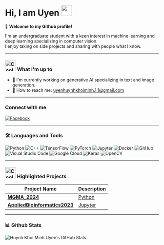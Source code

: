 # Hi, I am Uyen <img src="https://camo.githubusercontent.com/0c732027af8a28d138e3698181f7be7c9b97d443b4beb9c7ce8ec4cffc6b4767/68747470733a2f2f6d656469612e67697068792e636f6d2f6d656469612f6876524a434c467a6361737252346961377a2f67697068792e676966" width="35" height="35"> 

🎉 **Welcome to my Github profile!**

I'm an undergraduate student with a keen interest in machine learning and deep learning specializing in computer vision.  
I enjoy taking on side projects and sharing with people what I know.

---

### <img src="https://camo.githubusercontent.com/aca2ca9d6fdc4c36d2818405a6f80e6ec8b2745cf7b19d388438af650384895e/68747470733a2f2f656d6f6a69732e736c61636b6d6f6a69732e636f6d2f656d6f6a69732f696d616765732f313538343732363337352f383237322f626c6f622d636f6f6c2e6769663f31353834373236333735" alt="Cool GIF" width="35" height="35">  What I'm up to
- 🤖 I'm currently working on generative AI specializing in text and image generation.
- 📧 How to reach me: [uyenhuynhkhoiminh.1.1@gmail.com](mailto:uyenhuynhkhoiminh.1.1@gmail.com)

---

### Connect with me
[![Facebook](https://img.shields.io/badge/Facebook-blue?style=flat-square&logo=facebook)](https://www.facebook.com/uyenhuynhkhoiminh03)

---

### 🛠️ Languages and Tools
![Python](https://img.shields.io/badge/-Python-333333?style=flat&logo=python)
![C++](https://img.shields.io/badge/-C++-333333?style=flat&logo=c%2B%2B&logoColor=00599C)
![TensorFlow](https://img.shields.io/badge/-TensorFlow-333333?style=flat&logo=tensorflow)
![PyTorch](https://img.shields.io/badge/-PyTorch-333333?style=flat&logo=pytorch)
![Jupyter](https://img.shields.io/badge/-Jupyter-333333?style=flat&logo=jupyter)
![Docker](https://img.shields.io/badge/-Docker-333333?style=flat&logo=docker)
![GitHub](https://img.shields.io/badge/-GitHub-333333?style=flat&logo=github)
![Visual Studio Code](https://img.shields.io/badge/-VS%20Code-333333?style=flat&logo=visual-studio-code&logoColor=007ACC)
![Google Cloud](https://img.shields.io/badge/-Google%20Cloud-333333?style=flat&logo=google-cloud)
![Keras](https://img.shields.io/badge/-Keras-333333?style=flat&logo=keras)
![OpenCV](https://img.shields.io/badge/-OpenCV-333333?style=flat&logo=opencv)

---

### <img src="https://camo.githubusercontent.com/5c9c0b6d06590b1da5c4bab97cd9df4a5cd5cf37a4c4aa66d3013a8255cb8792/68747470733a2f2f656d6f6a69732e736c61636b6d6f6a69732e636f6d2f656d6f6a69732f696d616765732f313533313834373034382f343232332f626c6f622d3130302e6769663f31353331383437303438" alt="Cool GIF" width="35" height="35"> Highlighted Projects

| Project Name | Description |
| --- | --- |
| [**MGMA_2024**](https://github.com/link_to_repo) | [Python](https://img.shields.io/badge/-Python-333333?style=flat&logo=python) |
| [**AppliedBioinformatics2023**](https://github.com/link_to_repo) | [Jupyter](https://img.shields.io/badge/-Jupyter-333333?style=flat&logo=jupyter) |

---

### 📊 Github Stats
![Huynh Khoi Minh Uyen's GitHub Stats](https://github-readme-stats.vercel.app/api?username=ueenhuynh&show_icons=true&count_private=true&theme=default)
